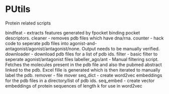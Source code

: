 # PUtils

Protein related scripts

bindfeat - extracts features generated by fpocket binding pocket descriptors.
cleaner - removes pdb files which have dna/rna.
counter - hack code to seperate pdb files into agonist-and-antagonist/agonist/antagonist/none. Output needs to be manually verified.
downloader - download pdb files for a list of pdb ids.
filter - basic filter to seperate agonist/antagonist files
labeller_ago/ant - Manual filtering script. Fetches the molecules present in the pdb file and also the pubmed abstract linked to the pdb. Excel fille is generated which is then iterated to manually label the pdb.
remover - file mover
seq_dict - create word2vec embeddings for the pdb files in a directory/list of pdb ids.
seq_embed - create vector embeddings of protein sequences of length k for use in word2vec
